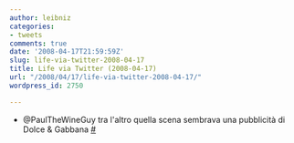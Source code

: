 ```yaml
---
author: leibniz
categories:
- tweets
comments: true
date: '2008-04-17T21:59:59Z'
slug: life-via-twitter-2008-04-17
title: Life via Twitter (2008-04-17)
url: "/2008/04/17/life-via-twitter-2008-04-17/"
wordpress_id: 2750

---
```

* @PaulTheWineGuy tra l'altro quella scena sembrava una pubblicità di Dolce & Gabbana [#](http://twitter.com/leibniz/statuses/791005070)


